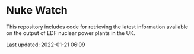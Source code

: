 # Nuke Watch

This repository includes code for retrieving the latest information available on the output of EDF nuclear power plants in the UK.

Last updated: 2022-01-21 06:09
